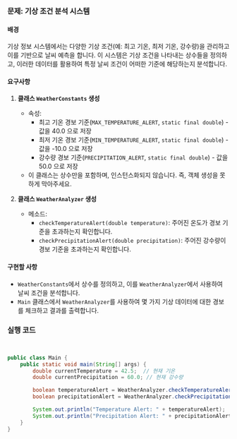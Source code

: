 ### 문제: 기상 조건 분석 시스템

#### 배경
기상 정보 시스템에서는 다양한 기상 조건(예: 최고 기온, 최저 기온, 강수량)을 관리하고
이를 기반으로 날씨 예측을 합니다. 이 시스템은 기상 조건을 나타내는 상수들을 정의하고,
이러한 데이터를 활용하여 특정 날씨 조건이 어떠한 기준에 해당하는지 분석합니다.

#### 요구사항
1. **클래스 `WeatherConstants` 생성**
    - 속성:
        - 최고 기온 경보 기준(`MAX_TEMPERATURE_ALERT`, `static final double`) - 값을 40.0 으로 저장
        - 최저 기온 경보 기준(`MIN_TEMPERATURE_ALERT`, `static final double`) - 값을 -10.0 으로 저장
        - 강수량 경보 기준(`PRECIPITATION_ALERT`, `static final double`) - 값을 50.0 으로 저장
    - 이 클래스는 상수만을 포함하며, 인스턴스화되지 않습니다. 즉, 객체 생성을 못하게 막아주세요.

2. **클래스 `WeatherAnalyzer` 생성**
    - 메소드:
        - `checkTemperatureAlert(double temperature)`: 주어진 온도가 경보 기준을 초과하는지 확인합니다.
        - `checkPrecipitationAlert(double precipitation)`: 주어진 강수량이 경보 기준을 초과하는지 확인합니다.

#### 구현할 사항
- `WeatherConstants`에서 상수를 정의하고, 이를 `WeatherAnalyzer`에서 사용하여 날씨 조건을 분석합니다.
- `Main` 클래스에서 `WeatherAnalyzer`를 사용하여 몇 가지 기상 데이터에 대한 경보를 체크하고 결과를 출력합니다.

### 실행 코드
```java


public class Main {
    public static void main(String[] args) {
        double currentTemperature = 42.5;  // 현재 기온
        double currentPrecipitation = 60.0; // 현재 강수량

        boolean temperatureAlert = WeatherAnalyzer.checkTemperatureAlert(currentTemperature);
        boolean precipitationAlert = WeatherAnalyzer.checkPrecipitationAlert(currentPrecipitation);

        System.out.println("Temperature Alert: " + temperatureAlert);  // 40도 이상이므로 true
        System.out.println("Precipitation Alert: " + precipitationAlert); // 50mm 이상이므로 true
    }
}
```

